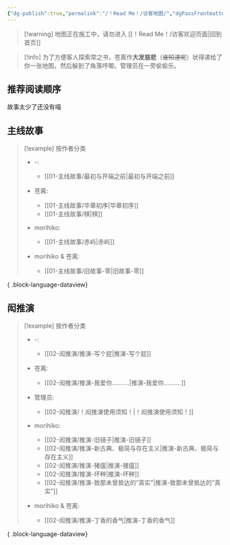 ```yaml
---
{"dg-publish":true,"permalink":"/！Read Me！/访客地图/","dgPassFrontmatter":true,"noteIcon":"\\！Read Me！\\others\\data\\svg","created":"2024-11-24T12:27:24.000+08:00","updated":"2024-11-24T12:27:24.000+08:00"}
---
```


>[!warning] 地图正在施工中，请勿进入
>[[！Read Me！/访客欢迎页面\|回到首页]]

>[!info]
>为了方便客人探索常之书，苍离作**大发慈悲**（~~谁知道呢~~）状得递给了你一张地图，然后躲到了角落哼唧。管理员在一旁偷偷乐。

## 推荐阅读顺序

故事太少了还没有喵

## 主线故事

> [!example] 按作者分类
>  - \-: 
>     - [[01-主线故事/最初与开端之前\|最初与开端之前]]
> 
> - 苍离: 
>     - [[01-主线故事/华章初序\|华章初序]]
>     - [[01-主线故事/棋\|棋]]
> 
> - morihiko: 
>     - [[01-主线故事/赤屿\|赤屿]]
> 
> - morihiko & 苍离: 
>     - [[01-主线故事/旧故事-零\|旧故事-零]]
> 
> 
{ .block-language-dataview}

## 闳推演

> [!example] 按作者分类
>  - \-: 
>     - [[02-闳推演/推演-写个屁\|推演-写个屁]]
> 
> - 苍离: 
>     - [[02-闳推演/推演-我爱你..........\|推演-我爱你..........]]
> 
> - 管理员: 
>     - [[02-闳推演/！闳推演使用须知！\|！闳推演使用须知！]]
> 
> - morihiko: 
>     - [[02-闳推演/推演-旧镜子\|推演-旧镜子]]
>     - [[02-闳推演/推演-新古典、极简与存在主义\|推演-新古典、极简与存在主义]]
>     - [[02-闳推演/推演-猪瘟\|推演-猪瘟]]
>     - [[02-闳推演/推演-坏种\|推演-坏种]]
>     - [[02-闳推演/推演-致那未曾抵达的“真实”\|推演-致那未曾抵达的“真实”]]
> 
> - morihiko & 苍离: 
>     - [[02-闳推演/推演-丁香的香气\|推演-丁香的香气]]
> 
> 
{ .block-language-dataview}






